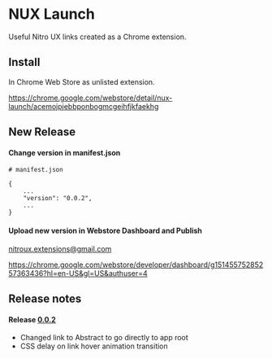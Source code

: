 # NUX Launch
Useful Nitro UX links created as a Chrome extension.

## Install
In Chrome Web Store as unlisted extension.

https://chrome.google.com/webstore/detail/nux-launch/acemojpjebbponbogmcgeihfjkfaekhg


## New Release

#### Change version in manifest.json
```
# manifest.json 

{
    ...
    "version": "0.0.2",
    ...
}
```

#### Upload new version in Webstore Dashboard and Publish
nitroux.extensions@gmail.com

https://chrome.google.com/webstore/developer/dashboard/g15145575285257363436?hl=en-US&gl=US&authuser=4


## Release notes

#### Release [0.0.2](https://github.com/deliberatedesign/chrome-nux-launch/commit/1455c63285049258407497c042b1c3884d8b84ac)
* Changed link to Abstract to go directly to app root
* CSS delay on link hover animation transition
